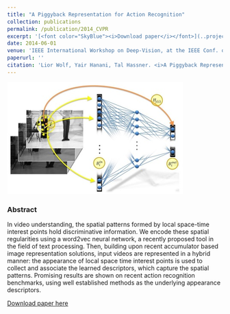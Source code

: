 ```yaml
---
title: "A Piggyback Representation for Action Recognition"
collection: publications
permalink: /publication/2014_CVPR
excerpt: '[<font color="SkyBlue"><i>Download paper</i></font>](..projects/cvpr14/CVPR2014_semvlad.pdf)'
date: 2014-06-01
venue: 'IEEE International Workshop on Deep-Vision, at the IEEE Conf. on Computer Vision and Pattern Recognition (CVPR), Columbus, Ohio'
paperurl: ''
citation: 'Lior Wolf, Yair Hanani, Tal Hassner. <i>A Piggyback Representation for Action Recognition.</i> IEEE International Workshop on Deep-Vision, at the IEEE Conf. on Computer Vision and Pattern Recognition (CVPR), Columbus, Ohio, 2014'
---
```


<img src='../projects/cvpr14/Piggyback Representation - Icon.jpg'>

### Abstract
In video understanding, the spatial patterns formed by local space-time interest points hold discriminative information. We encode these spatial regularities using a word2vec neural network, a recently proposed tool in the field of text processing. Then, building upon recent accumulator based image representation solutions, input videos are represented in a hybrid manner: the appearance of local space time interest points is used to collect and associate the learned descriptors, which capture the spatial patterns. Promising results are shown on recent action recognition benchmarks, using well established methods as the underlying appearance descriptors.


[Download paper here](../projects/cvpr14/CVPR2014_semvlad.pdf)
